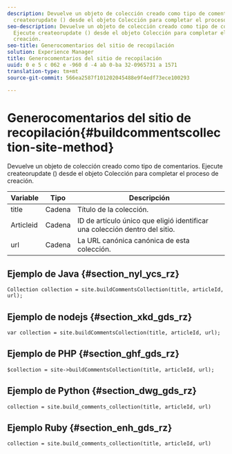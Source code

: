 ```yaml
---
description: Devuelve un objeto de colección creado como tipo de comentarios. Ejecute
  createorupdate () desde el objeto Colección para completar el proceso de creación.
seo-description: Devuelve un objeto de colección creado como tipo de comentarios.
  Ejecute createorupdate () desde el objeto Colección para completar el proceso de
  creación.
seo-title: Generocomentarios del sitio de recopilación
solution: Experience Manager
title: Generocomentarios del sitio de recopilación
uuid: 0 e 5 c 062 e -960 d -4 ab 0-ba 32-0965731 a 1571
translation-type: tm+mt
source-git-commit: 566ea2587f101202045488e9f4edf73ece100293

---
```



# Generocomentarios del sitio de recopilación{#buildcommentscollection-site-method}

Devuelve un objeto de colección creado como tipo de comentarios. Ejecute createorupdate () desde el objeto Colección para completar el proceso de creación.

| Variable | Tipo | Descripción |
|--- |--- |--- |
| title | Cadena | Título de la colección. |
| Articleid | Cadena | ID de artículo único que eligió identificar una colección dentro del sitio. |
| url | Cadena | La URL canónica canónica de esta colección. |

## Ejemplo de Java {#section_nyl_ycs_rz}

```
Collection collection = site.buildCommentsCollection(title, articleId, url);
```

## Ejemplo de nodejs {#section_xkd_gds_rz}

```
var collection = site.buildCommentsCollection(title, articleId, url); 
```

## Ejemplo de PHP {#section_ghf_gds_rz}

```
$collection = site->buildCommentsCollection(title, articleId, url); 
```

## Ejemplo de Python {#section_dwg_gds_rz}

```
collection = site.build_comments_collection(title, articleId, url) 
```

## Ejemplo Ruby {#section_enh_gds_rz}

```
collection = site.build_comments_collection(title, articleId, url) 
```
